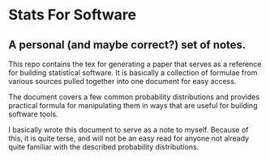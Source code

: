 Stats For Software
===

A personal (and maybe correct?) set of notes.
---

This repo contains the tex for generating a paper that serves as a reference
for building statistical software.  It is basically a collection of formulae
from various sources pulled together into one document for easy access.

The document covers a few common probability distributions and provides
practical formula for manipulating them in ways that are useful for building
software tools.

I basically wrote this document to serve as a note to myself.  Because of
this, it is quite terse, and will not be an easy read for anyone not already
quite familiar with the described probability distributions.
